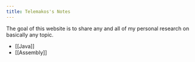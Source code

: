 ```yaml
---
title: Telemakos's Notes
---
```

The goal of this website is to share any and all of my personal research on basically any topic. 

- [[Java]]
- [[Assembly]]

